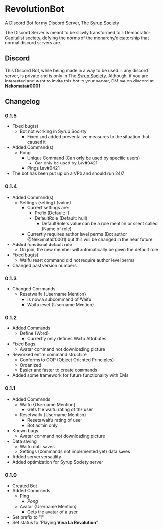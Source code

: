 # RevolutionBot

A Discord Bot for my Discord Server, The [Syrup Society](https://discord.gg/8sq5pgc)

The Discord Server is meant to be slowly transformed to a Democratic-Capitalist society, defying the norms of the monarchy/dictatorship that normal discord servers are.

## Discord

This Discord Bot, while being made in a way to be used in any discord server, is private and is only in The [Syrup Society](https://discord.gg/8sq5pgc).
Although, if you are interested and want to invite this bot to your server, DM me on discord at **Nekomata#0001**

## Changelog

### 0.1.5

* Fixed bug(s)
	* Bot not working in Syrup Society
		* Fixed and added preventative measures to the situation that caused it
* Added Command(s)
	* Pong
		* Unique Command (Can only be used by specific users)
			* Can only be used by Lav#0421
		* Pings Lav#0421
* The bot has been put up on a VPS and should run 24/7

### 0.1.4

* Added Command(s)
	* Settings {setting} {value}
		* Current settings are:
			* Prefix (Default: !)
			* DefaultRole (Default: Null)
				* DefaultRole's value can be a role mention or silent called (Name of role)
		* Currently requires author level perms (Bot author @Nekomata#0001) but this will be changed in the near future
* Added functional default role
	* On join, the new member will automatically be given the default role
* Fixed bug(s)
	* Waifu reset command did not require author level perms
* Changed past version numbers


### 0.1.3

* Changed Commands
	* Resetwaifu {Username Mention}
		* Is now a subcommand of Waifu
		* Waifu reset {Username Mention}

### 0.1.2

* Added Commands
  	* Define {Word}
    	* Currently only defines Waifu Attributes
* Fixed Bugs
  	* Avatar command not downloading picture
* Reworked entire command structure
  	* Conforms to OOP (Object Oriented Principles)
  	* Organized
  	* Easier and faster to create commands
* Added some framework for future functionality with DMs

### 0.1.1

* Added Commands
  	* Waifu {Username Mention}
    	* Gets the waifu rating of the user
  	* Resetwaifu {Username Mention}
    	* Resets waifu rating of user
    	* Bot admin only
* Known bugs
  	* Avatar command not downloading picture
* Data saving
  	* Waifu data saves
  	* Settings (Commands not implemented yet) data saves
* Added server versatility
* Added optimization for Syrup Society server

### 0.1.0

* Created Bot
* Added Commands
  	* Ping
    	* *Pong*
  	* Avatar {Username Mention}
    	* Gets the avatar of a user
* Set prefix to "**!**"
* Set status to "Playing **Viva La Revolution**"
